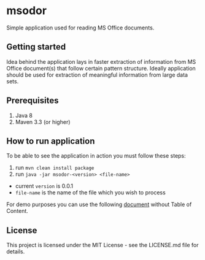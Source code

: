 # msodor

Simple application used for reading MS Office documents. 

## Getting started

Idea behind the application lays in faster extraction of information from MS Office document(s) that follow certain pattern structure. Ideally application should be used for extraction of meaningful information from large data sets.

## Prerequisites

1. Java 8
2. Maven 3.3 (or higher)

## How to run application

To be able to see the application in action you must follow these steps:

1. run `mvn clean install package`
2. run `java -jar msodor-<version> <file-name>`

  * current `version` is 0.0.1
  * `file-name` is the name of the file which you wish to process

For demo purposes you can use the following [document](http://zagreb.arhiv.hr/hr/hda/kinoteka/Hrvatski_DGM.doc) without Table of Content.

## License

This project is licensed under the MIT License - see the LICENSE.md file for details.